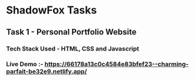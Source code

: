 # ShadowFox Tasks

## Task 1 - Personal Portfolio Website
### Tech Stack Used - HTML, CSS and Javascript
### Live Demo :- https://66178a13c0c4584e83bfef23--charming-parfait-be32e9.netlify.app/

